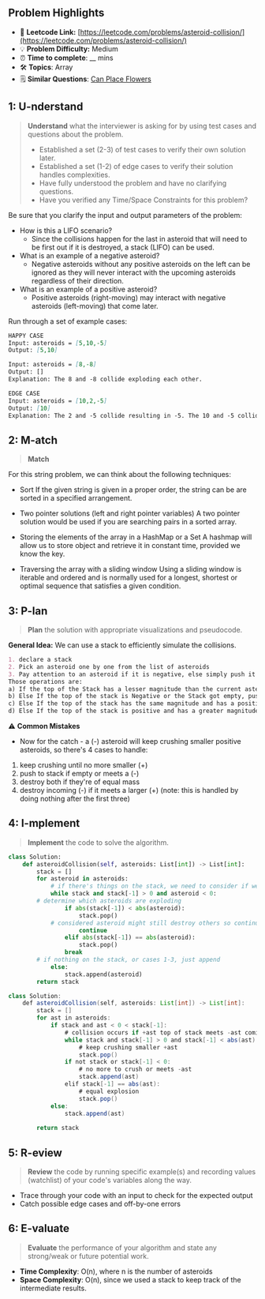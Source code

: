 ## Problem Highlights

* 🔗 **Leetcode Link:** [https://leetcode.com/problems/asteroid-collision/](https://leetcode.com/problems/asteroid-collision/)
* 💡 **Problem Difficulty:** Medium
* ⏰ **Time to complete**: __ mins
* 🛠️ **Topics**: Array 
* 🗒️ **Similar Questions**: [Can Place Flowers](https://leetcode.com/problems/can-place-flowers/)
    
## 1: U-nderstand
 
> **Understand** what the interviewer is asking for by using test cases and questions about the problem.
> 
> - Established a set (2-3) of test cases to verify their own solution later.
> - Established a set (1-2) of edge cases to verify their solution handles complexities.
> - Have fully understood the problem and have no clarifying questions.
> - Have you verified any Time/Space Constraints for this problem?

Be sure that you clarify the input and output parameters of the problem:

- How is this a LIFO scenario?
  - Since the collisions happen for the last in asteroid that will need to be first out if it is destroyed, a stack (LIFO) can be used.
- What is an example of a negative asteroid?
  - Negative asteroids without any positive asteroids on the left can be ignored as they will never interact with the upcoming asteroids regardless of their direction.
- What is an example of a positive asteroid? 
  - Positive asteroids (right-moving) may interact with negative asteroids (left-moving) that come later.

Run through a set of example cases:

```markdown
HAPPY CASE
Input: asteroids = [5,10,-5]
Output: [5,10]

Input: asteroids = [8,-8]
Output: []
Explanation: The 8 and -8 collide exploding each other.

EDGE CASE
Input: asteroids = [10,2,-5]
Output: [10]
Explanation: The 2 and -5 collide resulting in -5. The 10 and -5 collide resulting in 10.
```   
    
## 2: M-atch

> **Match** 

For this string problem, we can think about the following techniques:

- Sort If the given string is given in a proper order, the string can be are sorted in a specified arrangement.

- Two pointer solutions (left and right pointer variables) A two pointer solution would be used if you are searching pairs in a sorted array.

- Storing the elements of the array in a HashMap or a Set A hashmap will allow us to store object and retrieve it in constant time, provided we know the key.

- Traversing the array with a sliding window
Using a sliding window is iterable and ordered and is normally used for a longest, shortest or optimal sequence that satisfies a given condition.

## 3: P-lan

> **Plan** the solution with appropriate visualizations and pseudocode.

**General Idea:** We can use a stack to efficiently simulate the collisions.

```markdown
1. declare a stack
2. Pick an asteroid one by one from the list of asteroids
3. Pay attention to an asteroid if it is negative, else simply push it into the stack. Analyze the Stack from top to bottom and do some operations on it until our desired condition is met.
Those operations are:
a) If the top of the Stack has a lesser magnitude than the current asteroid, we destroy (pop) it.
b) Else If the top of the stack is Negative or the Stack got empty, push the current asteroid.
c) Else If the top of the stack has the same magnitude and has a positive sign, pop it, and also destroy the current asteroid.
d) Else If the top of the stack is positive and has a greater magnitude, destroy the current asteroid (i.e., do no changes to the stack and pick the next asteroid)
```

⚠️ **Common Mistakes**

* Now for the catch - a (-) asteroid will keep crushing smaller positive asteroids, so there's 4 cases to handle:

1. keep crushing until no more smaller (+)
2. push to stack if empty or meets a (-)
3. destroy both if they're of equal mass
4. destroy incoming (-) if it meets a larger (+) (note: this is handled by doing nothing after the first three)

## 4: I-mplement

> **Implement** the code to solve the algorithm.

```python
class Solution:
    def asteroidCollision(self, asteroids: List[int]) -> List[int]:
        stack = []
        for asteroid in asteroids:
            # if there's things on the stack, we need to consider if we've got case 4
            while stack and stack[-1] > 0 and asteroid < 0:
		# determine which asteroids are exploding
                if abs(stack[-1]) < abs(asteroid):
                    stack.pop()
		    # considered asteroid might still destroy others so continue checking
                    continue
                elif abs(stack[-1]) == abs(asteroid):
                    stack.pop()
                break
	    # if nothing on the stack, or cases 1-3, just append
            else:
                stack.append(asteroid)
        return stack
```
```java
class Solution:
    def asteroidCollision(self, asteroids: List[int]) -> List[int]:
        stack = []
        for ast in asteroids:
            if stack and ast < 0 < stack[-1]:
                # collision occurs if +ast top of stack meets -ast coming in
                while stack and stack[-1] > 0 and stack[-1] < abs(ast):
                    # keep crushing smaller +ast
                    stack.pop()
                if not stack or stack[-1] < 0:
                    # no more to crush or meets -ast
                    stack.append(ast)
                elif stack[-1] == abs(ast):
                    # equal explosion
                    stack.pop()           
            else:
                stack.append(ast)
        
        return stack

```
    
## 5: R-eview

> **Review** the code by running specific example(s) and recording values (watchlist) of your code's variables along the way.

- Trace through your code with an input to check for the expected output
- Catch possible edge cases and off-by-one errors

## 6: E-valuate

> **Evaluate** the performance of your algorithm and state any strong/weak or future potential work.
    
* **Time Complexity**: O(n), where n is the number of asteroids
* **Space Complexity**: O(n), since we used a stack to keep track of the intermediate results. 